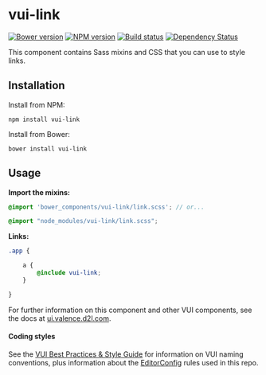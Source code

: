 # vui-link
[![Bower version][bower-image]][bower-url]
[![NPM version][npm-image]][npm-url]
[![Build status][ci-image]][ci-url]
[![Dependency Status][dependencies-image]][dependencies-url]

This component contains Sass mixins and CSS that you can use to style links.

## Installation

Install from NPM:
```shell
npm install vui-link
```

Install from Bower:
```shell
bower install vui-link
```

## Usage

**Import the mixins:**

```scss
@import 'bower_components/vui-link/link.scss'; // or...

@import "node_modules/vui-link/link.scss";
```

**Links:** 

```scss
.app {

	a {
		@include vui-link;
	}

}
```

For further information on this component and other VUI components, see the docs at [ui.valence.d2l.com](http://ui.valence.d2l.com/).

#### Coding styles
See the [VUI Best Practices & Style Guide](https://github.com/Brightspace/valence-ui-docs/wiki/Best-Practices-&-Style-Guide) for information on VUI naming conventions, plus information about the [EditorConfig](http://editorconfig.org) rules used in this repo.

[bower-url]: http://bower.io/search/?q=vui-link
[bower-image]: https://img.shields.io/bower/v/vui-link.svg
[npm-url]: https://npmjs.org/package/vui-link
[npm-image]: https://img.shields.io/npm/v/vui-link.svg
[ci-image]: https://travis-ci.org/Brightspace/valence-ui-link.svg?branch=master
[ci-url]: https://travis-ci.org/Brightspace/valence-ui-link
[dependencies-url]: https://david-dm.org/brightspace/valence-ui-link
[dependencies-image]: https://img.shields.io/david/Brightspace/valence-ui-link.svg
